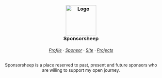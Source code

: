 <h3 align="center">
	<img
        alt="Logo"
        width="100"
        src="https://raw.githubusercontent.com/sponsorsheep/sponsorsheep/main/assets/images/logo.png"
    />
    <br/>
	Sponsorsheep
</h3>

<h6 align="center">
  <a href="https://github.com/airscripts">Profile</a>
  ·
  <a href="https://github.com/sponsors/airscripts/">Sponsor</a>
  ·
  <a href="https://airscript.it">Site</a>
  ·
  <a href="https://github.com/airscripts?tab=repositories">Projects</a>
</h6>

<p align="center">
  Sponsorsheep is a place reserved to past, present and future sponsors who are willing to support my open journey.
</p>